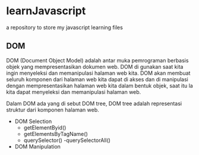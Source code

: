 # learnJavascript
a repository to store my javascript learning files

## DOM
DOM (Document Object Model) adalah antar muka pemrograman berbasis objek yang mempresentasikan dokumen web. DOM di gunakan saat kita ingin menyeleksi dan memanipulasi halaman web kita. DOM akan membuat seluruh komponen dari halaman web kita dapat di akses dan di manipulasi dengan mempresentasikan halaman web kita dalam bentuk objek, saat itu la kita dapat menyeleksi dan memanipulasi halaman web.

Dalam DOM ada yang di sebut DOM tree, DOM tree adalah representasi struktur dari komponen halaman web.
* DOM Selection
	- getElementByid()
	- getElementsByTagName()
	- querySelector()
	-querySelectorAll()
* DOM Manipulation